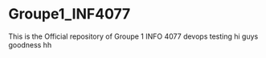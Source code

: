 # Groupe1_INF4077
This is the Official repository of Groupe 1 INFO 4077 
devops testing
hi
guys
goodness
hh
